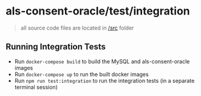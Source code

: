 # als-consent-oracle/test/integration #
> all source code files are located in [/src](../src/README.md) folder

## Running Integration Tests ##

- Run `docker-compose build` to build the MySQL and als-consent-oracle images
- Run `docker-compose up` to run the built docker images
- Run `npm run test:integration` to run the integration tests (in a separate terminal session)
